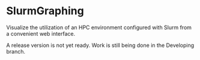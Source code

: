 SlurmGraphing
=============

Visualize the utilization of an HPC environment configured with Slurm from a convenient web interface.

A release version is not yet ready. Work is still being done in the Developing branch.

